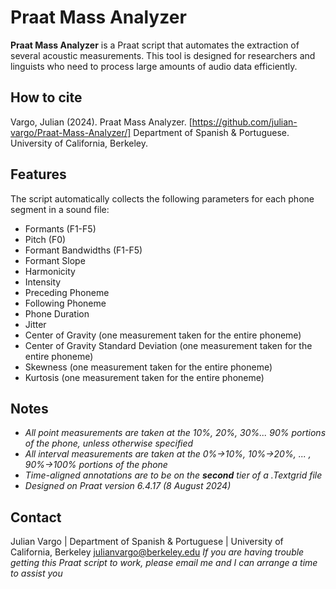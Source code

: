 # Praat Mass Analyzer

**Praat Mass Analyzer** is a Praat script that automates the extraction of several acoustic measurements. This tool is designed for researchers and linguists who need to process large amounts of audio data efficiently.

## How to cite

Vargo, Julian (2024). Praat Mass Analyzer. [https://github.com/julian-vargo/Praat-Mass-Analyzer/]
Department of Spanish & Portuguese. University of California, Berkeley.

## Features

The script automatically collects the following parameters for each phone segment in a sound file:
- Formants (F1-F5)
- Pitch (F0)
- Formant Bandwidths (F1-F5)
- Formant Slope
- Harmonicity
- Intensity
- Preceding Phoneme
- Following Phoneme
- Phone Duration
- Jitter
- Center of Gravity (one measurement taken for the entire phoneme)
- Center of Gravity Standard Deviation (one measurement taken for the entire phoneme)
- Skewness (one measurement taken for the entire phoneme)
- Kurtosis (one measurement taken for the entire phoneme)
  
## Notes
- *All point measurements are taken at the 10%, 20%, 30%... 90% portions of the phone, unless otherwise specified*
- *All interval measurements are taken at the 0%->10%, 10%->20%, ... , 90%->100% portions of the phone*
- *Time-aligned annotations are to be on the **second** tier of a .Textgrid file*
- *Designed on Praat version 6.4.17 (8 August 2024)*

## Contact
Julian Vargo | Department of Spanish & Portuguese | University of California, Berkeley
julianvargo@berkeley.edu
*If you are having trouble getting this Praat script to work, please email me and I can arrange a time to assist you*
